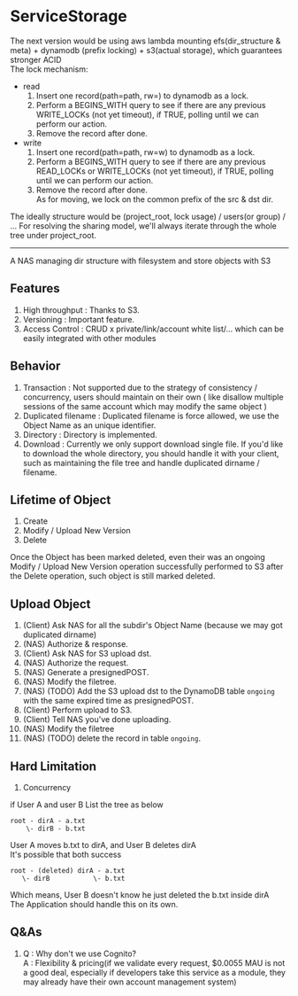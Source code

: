 # ServiceStorage

The next version would be using aws lambda mounting efs(dir_structure & meta) + dynamodb (prefix locking) + s3(actual storage), which guarantees stronger ACID  
The lock mechanism:  
- read
    1. Insert one record(path=path, rw=) to dynamodb as a lock.  
    2. Perform a BEGINS_WITH query to see if there are any previous WRITE_LOCKs (not yet timeout), if TRUE, polling until we can perform our action.  
    3. Remove the record after done.  
- write
    1. Insert one record(path=path, rw=w) to dynamodb as a lock.  
    2. Perform a BEGINS_WITH query to see if there are any previous READ_LOCKs or WRITE_LOCKs (not yet timeout), if TRUE, polling until we can perform our action.  
    3. Remove the record after done.  
As for moving, we lock on the common prefix of the src & dst dir.  

The ideally structure would be (project_root, lock usage) / users(or group) / ...
For resolving the sharing model, we'll always iterate through the whole tree under project_root.  


---------------------------------------------------------------  
A NAS managing dir structure with filesystem and store objects with S3

## Features
1. High throughput : Thanks to S3.  
2. Versioning  : Important feature.  
3. Access Control : CRUD x private/link/account white list/... which can be easily integrated with other modules  

## Behavior  
1. Transaction : Not supported due to the strategy of consistency / concurrency, users should maintain on their own ( like disallow multiple sessions of the same account which may modify the same object )  
2. Duplicated filename : Duplicated filename is force allowed, we use the Object Name as an unique identifier.  
3. Directory : Directory is implemented.  
4. Download : Currently we only support download single file. If you'd like to download the whole directory, you should handle it with your client, such as maintaining the file tree and handle duplicated dirname / filename.  


## Lifetime of Object
1. Create  
2. Modify / Upload New Version  
3. Delete

Once the Object has been marked deleted, even their was an ongoing Modify / Upload New Version operation successfully performed to S3 after the Delete operation, such object is still marked deleted.  

## Upload Object  
1. (Client) Ask NAS for all the subdir's Object Name (because we may got duplicated dirname)  
2. (NAS) Authorize & response.  
3. (Client) Ask NAS for S3 upload dst.  
4. (NAS) Authorize the request.  
5. (NAS) Generate a presignedPOST.  
6. (NAS) Modify the filetree. 
6. (NAS) (TODO) Add the S3  upload dst to the DynamoDB table `ongoing` with the same expired time as presignedPOST.  
7. (Client) Perform upload to S3.  
9. (Client) Tell NAS you've done uploading.  
10. (NAS) Modify the filetree
11. (NAS) (TODO) delete the record in table `ongoing`.  

## Hard Limitation  
1. Concurrency  

if User A and user B List the tree as below  
```
root - dirA - a.txt  
    \- dirB - b.txt  
```
User A moves b.txt to dirA, and User B deletes dirA  
It's possible that both success  
```
root - (deleted) dirA - a.txt
   \- dirB           \- b.txt
```
Which means, User B doesn't know he just deleted the b.txt inside dirA  
The Application should handle this on its own.  
## Q&As
1.  
    Q : Why don't we use Cognito?  
    A : Flexibility & pricing(if we validate every request, $0.0055 MAU is not a good deal, especially if developers take this service as a module, they may already have their own account management system)  
